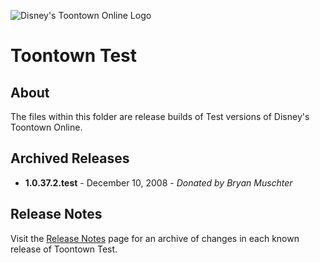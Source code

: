 ![Disney's Toontown Online Logo](https://i.imgur.com/VsBbjC5.png)

# Toontown Test

## About

The files within this folder are release builds of Test versions of Disney's Toontown Online.

## Archived Releases

* **1.0.37.2.test** - December 10, 2008 - *Donated by Bryan Muschter*

## Release Notes

Visit the [Release Notes](RELEASE-NOTES.md) page for an archive of changes in each known release of Toontown Test.
